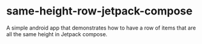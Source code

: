 # same-height-row-jetpack-compose
A simple android app that demonstrates how to have a row of items that are all the same height in Jetpack compose.

